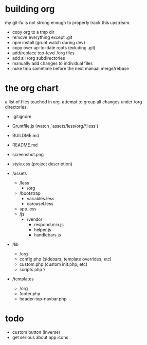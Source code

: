 building org
===
my git-fu is not strong enough to properly track this upstream.

* copy org to a tmp dir
* remove everything except .git
* npm install (grunt watch during dev)
* copy over up-to-date roots (exluding .git)
* add/replace top-level /org files
* add all /org subdirectories
* manually add changes to individual files
* nuke tmp sometime before the next manual merge/rebase


the org chart
===
a list of files touched in org. attempt to group all changes under /org directories.

* .gitignore
* Gruntfile.js (watch ,'assets/less/org/*.less')
* BUILDME.md
* README.md
* screenshot.png
* style.css (project description)

* /assets
	* /less
		* /org
	* /bootstrap
		* variables.less
		* carousel.less
	* app.less
	* /js
		* /vendor
			* respond.min.js
			* helper.js
			* handlebars.js

* /lib
	* /org
	* config.php (sidebars, template overrides, etc)
	* custom.php (custom init.php, etc)
	* scripts.php ?

* /templates
	* /org
	* footer.php
	* header-top-navbar.php

todo
===

* custom button (inverse)
* get serious about app icons